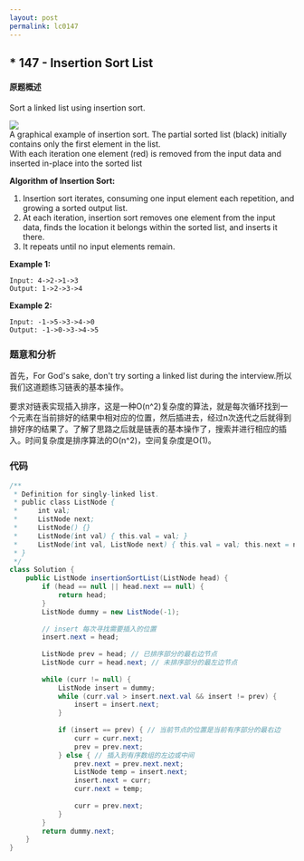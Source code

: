 ```yaml
---
layout: post
permalink: lc0147 
---
```


## \* 147 - Insertion Sort List

#### 原题概述

Sort a linked list using insertion sort.

![](https://upload.wikimedia.org/wikipedia/commons/0/0f/Insertion-sort-example-300px.gif)  
A graphical example of insertion sort. The partial sorted list \(black\) initially contains only the first element in the list.  
With each iteration one element \(red\) is removed from the input data and inserted in-place into the sorted list



**Algorithm of Insertion Sort:**

1. Insertion sort iterates, consuming one input element each repetition, and growing a sorted output list.
2. At each iteration, insertion sort removes one element from the input data, finds the location it belongs within the sorted list, and inserts it there.
3. It repeats until no input elements remain.

  
**Example 1:**

```text
Input: 4->2->1->3
Output: 1->2->3->4
```

**Example 2:**

```text
Input: -1->5->3->4->0
Output: -1->0->3->4->5
```

### 题意和分析

首先，For God's sake, don't try sorting a linked list during the interview.所以我们这道题练习链表的基本操作。

要求对链表实现插入排序，这是一种O\(n^2\)复杂度的算法，就是每次循环找到一个元素在当前排好的结果中相对应的位置，然后插进去，经过n次迭代之后就得到排好序的结果了。了解了思路之后就是链表的基本操作了，搜索并进行相应的插入。时间复杂度是排序算法的O\(n^2\)，空间复杂度是O\(1\)。

### 代码

```java
/**
 * Definition for singly-linked list.
 * public class ListNode {
 *     int val;
 *     ListNode next;
 *     ListNode() {}
 *     ListNode(int val) { this.val = val; }
 *     ListNode(int val, ListNode next) { this.val = val; this.next = next; }
 * }
 */
class Solution {
    public ListNode insertionSortList(ListNode head) {
        if (head == null || head.next == null) {
            return head;
        }
        ListNode dummy = new ListNode(-1);
        
        // insert 每次寻找需要插入的位置
        insert.next = head;
                
        ListNode prev = head; // 已排序部分的最右边节点
        ListNode curr = head.next; // 未排序部分的最左边节点
        
        while (curr != null) {
            ListNode insert = dummy;
            while (curr.val > insert.next.val && insert != prev) {
                insert = insert.next;
            }
            
            if (insert == prev) { // 当前节点的位置是当前有序部分的最右边
                curr = curr.next;
                prev = prev.next;
            } else { // 插入到有序数组的左边或中间
                prev.next = prev.next.next;
                ListNode temp = insert.next;
                insert.next = curr;
                curr.next = temp;
                
                curr = prev.next;
            }
        }
        return dummy.next;
    }
}
```
